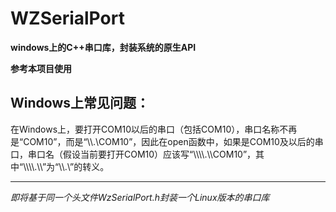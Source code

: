# WZSerialPort

**windows上的C++串口库，封装系统的原生API**

**参考本项目使用**

## Windows上常见问题：
在Windows上，要打开COM10以后的串口（包括COM10），串口名称不再是“COM10”，而是“\\\\.\\COM10”，因此在open函数中，如果是COM10及以后的串口，串口名（假设当前要打开COM10）应该写“\\\\\\\\.\\\\COM10”，其中“\\\\\\\\.\\\\”为“\\\\.\\”的转义。

---

*即将基于同一个头文件WzSerialPort.h封装一个Linux版本的串口库*
